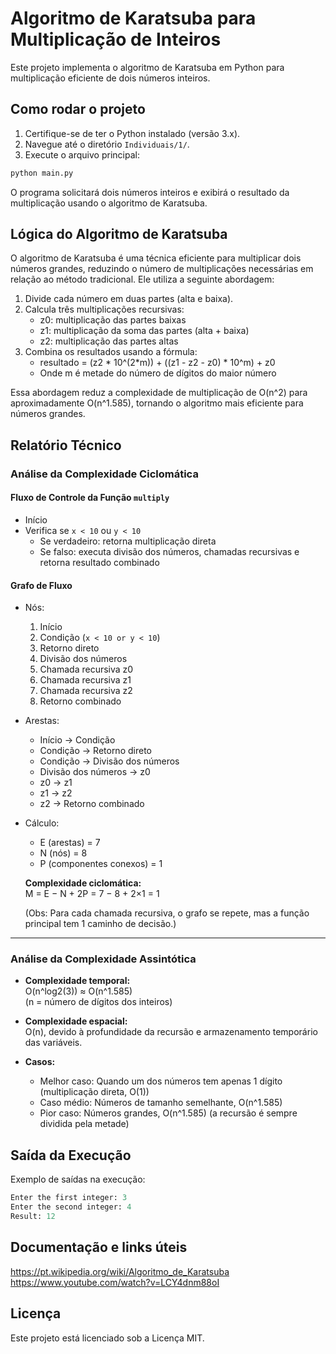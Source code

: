 # Algoritmo de Karatsuba para Multiplicação de Inteiros

Este projeto implementa o algoritmo de Karatsuba em Python para multiplicação eficiente de dois números inteiros.

## Como rodar o projeto

1. Certifique-se de ter o Python instalado (versão 3.x).
2. Navegue até o diretório `Individuais/1/`.
3. Execute o arquivo principal:

```bash
python main.py
```

O programa solicitará dois números inteiros e exibirá o resultado da multiplicação usando o algoritmo de Karatsuba.

## Lógica do Algoritmo de Karatsuba

O algoritmo de Karatsuba é uma técnica eficiente para multiplicar dois números grandes, reduzindo o número de multiplicações necessárias em relação ao método tradicional. Ele utiliza a seguinte abordagem:

1. Divide cada número em duas partes (alta e baixa).
2. Calcula três multiplicações recursivas:
   - z0: multiplicação das partes baixas
   - z1: multiplicação da soma das partes (alta + baixa)
   - z2: multiplicação das partes altas
3. Combina os resultados usando a fórmula:
   - resultado = (z2 * 10^(2*m)) + ((z1 - z2 - z0) * 10^m) + z0
   - Onde m é metade do número de dígitos do maior número

Essa abordagem reduz a complexidade de multiplicação de O(n^2) para aproximadamente O(n^1.585), tornando o algoritmo mais eficiente para números grandes.

## Relatório Técnico

### Análise da Complexidade Ciclomática

#### Fluxo de Controle da Função `multiply`

- Início
- Verifica se `x < 10` ou `y < 10`
  - Se verdadeiro: retorna multiplicação direta
  - Se falso: executa divisão dos números, chamadas recursivas e retorna resultado combinado

#### Grafo de Fluxo

- Nós:
  1. Início
  2. Condição (`x < 10 or y < 10`)
  3. Retorno direto
  4. Divisão dos números
  5. Chamada recursiva z0
  6. Chamada recursiva z1
  7. Chamada recursiva z2
  8. Retorno combinado

- Arestas:
  - Início → Condição
  - Condição → Retorno direto
  - Condição → Divisão dos números
  - Divisão dos números → z0
  - z0 → z1
  - z1 → z2
  - z2 → Retorno combinado

- Cálculo:
  - E (arestas) = 7
  - N (nós) = 8
  - P (componentes conexos) = 1

  **Complexidade ciclomática:**  
  M = E − N + 2P = 7 − 8 + 2×1 = 1

  (Obs: Para cada chamada recursiva, o grafo se repete, mas a função principal tem 1 caminho de decisão.)

---

### Análise da Complexidade Assintótica

- **Complexidade temporal:**  
  O(n^log2(3)) ≈ O(n^1.585)  
  (n = número de dígitos dos inteiros)

- **Complexidade espacial:**  
  O(n), devido à profundidade da recursão e armazenamento temporário das variáveis.

- **Casos:**
  - Melhor caso: Quando um dos números tem apenas 1 dígito (multiplicação direta, O(1))
  - Caso médio: Números de tamanho semelhante, O(n^1.585)
  - Pior caso: Números grandes, O(n^1.585) (a recursão é sempre dividida pela metade)

## Saída da Execução
Exemplo de saídas na execução:
```python
Enter the first integer: 3
Enter the second integer: 4
Result: 12
```

## Documentação e links úteis
https://pt.wikipedia.org/wiki/Algoritmo_de_Karatsuba
https://www.youtube.com/watch?v=LCY4dnm88oI

## Licença
Este projeto está licenciado sob a Licença MIT.

